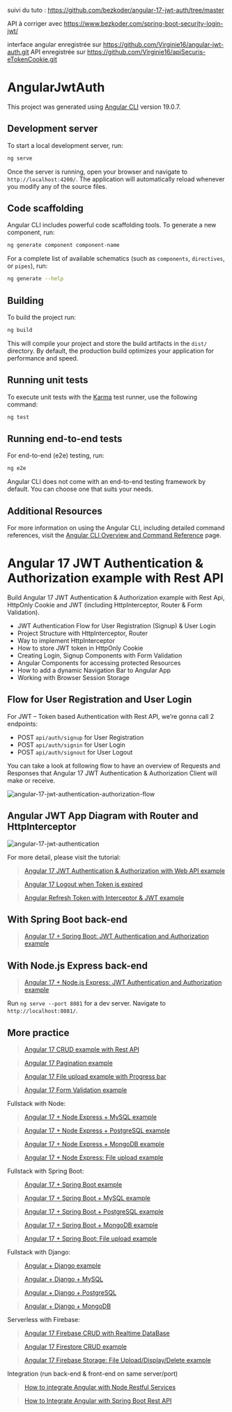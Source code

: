 suivi du tuto : https://github.com/bezkoder/angular-17-jwt-auth/tree/master

API à corriger avec
https://www.bezkoder.com/spring-boot-security-login-jwt/

interface angular enregistrée sur https://github.com/Virginie16/angular-jwt-auth.git
API enregistrée sur https://github.com/Virginie16/apiSecuris-eTokenCookie.git

# AngularJwtAuth

This project was generated using [Angular CLI](https://github.com/angular/angular-cli) version 19.0.7.

## Development server

To start a local development server, run:

```bash
ng serve
```

Once the server is running, open your browser and navigate to `http://localhost:4200/`. The application will automatically reload whenever you modify any of the source files.

## Code scaffolding

Angular CLI includes powerful code scaffolding tools. To generate a new component, run:

```bash
ng generate component component-name
```

For a complete list of available schematics (such as `components`, `directives`, or `pipes`), run:

```bash
ng generate --help
```

## Building

To build the project run:

```bash
ng build
```

This will compile your project and store the build artifacts in the `dist/` directory. By default, the production build optimizes your application for performance and speed.

## Running unit tests

To execute unit tests with the [Karma](https://karma-runner.github.io) test runner, use the following command:

```bash
ng test
```

## Running end-to-end tests

For end-to-end (e2e) testing, run:

```bash
ng e2e
```

Angular CLI does not come with an end-to-end testing framework by default. You can choose one that suits your needs.

## Additional Resources

For more information on using the Angular CLI, including detailed command references, visit the [Angular CLI Overview and Command Reference](https://angular.dev/tools/cli) page.

# Angular 17 JWT Authentication & Authorization example with Rest API

Build Angular 17 JWT Authentication & Authorization example with Rest Api, HttpOnly Cookie and JWT (including HttpInterceptor, Router & Form Validation).

- JWT Authentication Flow for User Registration (Signup) & User Login
- Project Structure with HttpInterceptor, Router
- Way to implement HttpInterceptor
- How to store JWT token in HttpOnly Cookie
- Creating Login, Signup Components with Form Validation
- Angular Components for accessing protected Resources
- How to add a dynamic Navigation Bar to Angular App
- Working with Browser Session Storage

## Flow for User Registration and User Login

For JWT – Token based Authentication with Rest API, we’re gonna call 2 endpoints:

- POST `api/auth/signup` for User Registration
- POST `api/auth/signin` for User Login
- POST `api/auth/signout` for User Logout

You can take a look at following flow to have an overview of Requests and Responses that Angular 17 JWT Authentication & Authorization Client will make or receive.

![angular-17-jwt-authentication-authorization-flow](angular-17-jwt-authentication-authorization-flow.png)

## Angular JWT App Diagram with Router and HttpInterceptor

![angular-17-jwt-authentication](angular-17-jwt-authentication.png)

For more detail, please visit the tutorial:

> [Angular 17 JWT Authentication & Authorization with Web API example](https://www.bezkoder.com/angular-17-jwt-auth/)

> [Angular 17 Logout when Token is expired](https://www.bezkoder.com/logout-when-token-expired-angular-17/)

> [Angular Refresh Token with Interceptor & JWT example](https://www.bezkoder.com/angular-17-refresh-token/)

## With Spring Boot back-end

> [Angular 17 + Spring Boot: JWT Authentication and Authorization example](https://www.bezkoder.com/angular-17-spring-boot-jwt-auth/)

## With Node.js Express back-end

> [Angular 17 + Node.js Express: JWT Authentication and Authorization example](https://www.bezkoder.com/node-js-angular-17-jwt-auth/)

Run `ng serve --port 8081` for a dev server. Navigate to `http://localhost:8081/`.

## More practice

> [Angular 17 CRUD example with Rest API](https://www.bezkoder.com/angular-17-crud-example/)

> [Angular 17 Pagination example](https://www.bezkoder.com/angular-17-pagination-ngx/)

> [Angular 17 File upload example with Progress bar](https://www.bezkoder.com/angular-17-file-upload/)

> [Angular 17 Form Validation example](https://www.bezkoder.com/angular-17-form-validation/)

Fullstack with Node:

> [Angular 17 + Node Express + MySQL example](https://www.bezkoder.com/angular-17-node-js-express-mysql/)

> [Angular 17 + Node Express + PostgreSQL example](https://www.bezkoder.com/angular-17-node-js-express-postgresql/)

> [Angular 17 + Node Express + MongoDB example](https://www.bezkoder.com/angular-17-node-js-express-mongodb/)

> [Angular 17 + Node Express: File upload example](https://www.bezkoder.com/angular-17-node-express-file-upload/)

Fullstack with Spring Boot:

> [Angular 17 + Spring Boot example](https://www.bezkoder.com/spring-boot-angular-17-crud/)

> [Angular 17 + Spring Boot + MySQL example](https://www.bezkoder.com/spring-boot-angular-17-mysql/)

> [Angular 17 + Spring Boot + PostgreSQL example](https://www.bezkoder.com/spring-boot-angular-17-postgresql/)

> [Angular 17 + Spring Boot + MongoDB example](https://www.bezkoder.com/spring-boot-angular-17-mongodb/)

> [Angular 17 + Spring Boot: File upload example](https://www.bezkoder.com/angular-17-spring-boot-file-upload/)

Fullstack with Django:

> [Angular + Django example](https://www.bezkoder.com/django-angular-13-crud-rest-framework/)

> [Angular + Django + MySQL](https://www.bezkoder.com/django-angular-mysql/)

> [Angular + Django + PostgreSQL](https://www.bezkoder.com/django-angular-postgresql/)

> [Angular + Django + MongoDB](https://www.bezkoder.com/django-angular-mongodb/)

Serverless with Firebase:

> [Angular 17 Firebase CRUD with Realtime DataBase](https://www.bezkoder.com/angular-17-firebase-crud/)

> [Angular 17 Firestore CRUD example](https://www.bezkoder.com/angular-17-firestore-crud/)

> [Angular 17 Firebase Storage: File Upload/Display/Delete example](https://www.bezkoder.com/angular-17-firebase-storage/)

Integration (run back-end & front-end on same server/port)

> [How to integrate Angular with Node Restful Services](https://www.bezkoder.com/integrate-angular-12-node-js/)

> [How to Integrate Angular with Spring Boot Rest API](https://www.bezkoder.com/integrate-angular-12-spring-boot/)
